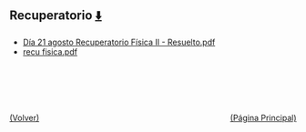 
<html>
<body>
<h2>Recuperatorio <a href="https://downgit.github.io/#/home?url=https://github.com/Apuntes-FIUBA/Apuntes-Electronica/tree/main/82 - Física/8202 - Fisica II/Examenes/Parciales/Recuperatorio" style="font-size:20px">  ⬇️ </a></h2>
<ul>
    <li><a href="Día 21 agosto Recuperatorio Física II - Resuelto.pdf">Día 21 agosto Recuperatorio Física II - Resuelto.pdf</a></li>
    <li><a href="recu fisica.pdf">recu fisica.pdf</a></li>
</ul>
</body>
</html>




































<br><br><br><br><br><a href="../" style="float: left">(Volver)</a> <a href="https://apuntes-fiuba.github.io/Apuntes-Electronica" style="float: right">(Página Principal)</a>
